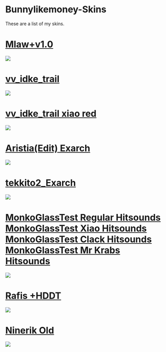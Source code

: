 # Bunnylikemoney-Skins
These are a list of my skins.

# [Mlaw+v1.0](https://drive.google.com/file/d/1lJXWP0PI5heZidXZJANqy0_TRqEmKLqD/view?usp=sharing)
![](https://i.imgur.com/uL8t3K1.jpg)

# [vv_idke_trail](https://drive.google.com/file/d/14qcVWkHrGyU9JjleMmoK5VeT_CM9r9IE/view?usp=sharing)
![](https://i.imgur.com/3NrSCwf.jpg)

# [vv_idke_trail xiao red](https://drive.google.com/file/d/1-3wOyICMxHcL0i4QuL4SzyZ6oL1ZhseY/view?usp=sharing)
![](https://i.imgur.com/eDlcxQQ.jpg)

# [Aristia(Edit) Exarch](https://drive.google.com/file/d/1cH5wSL7dItCd2BctEdvcbrzZEBExLO-b/view?usp=sharing)
![](https://i.imgur.com/SUOlcsI.jpg)

# [tekkito2_Exarch](https://drive.google.com/file/d/1ScExYU2G3rXaWPRTkZipyVIh8AnABcjA/view?usp=sharing)
![](https://i.imgur.com/HxPKfY6.jpg)

# [MonkoGlassTest Regular Hitsounds](https://drive.google.com/file/d/1aV6OMc81XPvMtUpwa004wWOUfgbjr3wk/view?usp=sharing) [MonkoGlassTest Xiao Hitsounds](https://drive.google.com/file/d/1-zMIW-r7WmDl8CBuxd4E0bz3cPkn9bt4/view?usp=sharing) [MonkoGlassTest Clack Hitsounds](https://drive.google.com/file/d/1BJORc86beL5mHARDA1GWuxe0Tf6kM5jw/view?usp=sharing) [MonkoGlassTest Mr Krabs Hitsounds](https://drive.google.com/file/d/1SXuGxVJXFUGyMAp_eYMW7vH-vFulTUhV/view?usp=sharing)
![](https://i.imgur.com/9Zps5k3.jpg)

# [Rafis +HDDT](https://drive.google.com/file/d/1HnEQkWGs1o1Y0u9Da08Le2rm80cgsk98/view?usp=sharing)
![](https://i.imgur.com/O3lOjwq.jpg)

# [Ninerik Old](https://drive.google.com/file/d/1FTwzDpBSc4gQU8FfhjQExOutSRHwksEC/view?usp=sharing)
![](https://i.imgur.com/df24izs.jpg)
